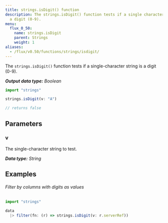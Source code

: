 ```yaml
---
title: strings.isDigit() function
description: The strings.isDigit() function tests if a single character string is
  a digit (0-9).
menu:
  flux_0_50:
    name: strings.isDigit
    parent: Strings
    weight: 1
aliases:
  - /flux/v0.50/functions/strings/isdigit/
---
```


The `strings.isDigit()` function tests if a single-character string is a digit (0-9).

_**Output data type:** Boolean_

```js
import "strings"

strings.isDigit(v: "A")

// returns false
```

## Parameters

### v
The single-character string to test.

_**Data type:** String_

## Examples

###### Filter by columns with digits as values
```js
import "strings"

data
  |> filter(fn: (r) => strings.isDigit(v: r.serverRef))
```
